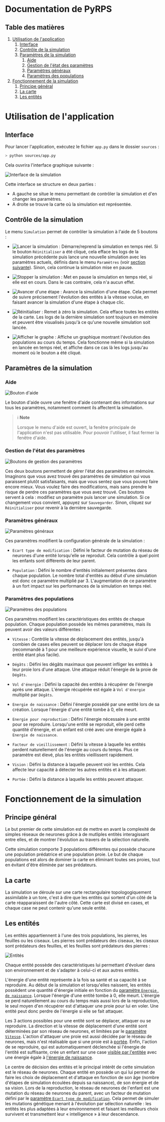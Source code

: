 # Documentation de PyRPS <!-- omit from toc -->

## Table des matières <!-- omit from toc -->
1. [Utilisation de l'application](#utilisation-de-lapplication)
   1. [Interface](#interface)
   2. [Contrôle de la simulation](#contrôle-de-la-simulation)
   3. [Paramètres de la simulation](#paramètres-de-la-simulation)
      1. [Aide](#aide)
      2. [Gestion de l'état des paramètres](#gestion-de-létat-des-paramètres)
      3. [Paramètres généraux](#paramètres-généraux)
      4. [Paramètres des populations](#paramètres-des-populations)
2. [Fonctionnement de la simulation](#fonctionnement-de-la-simulation)
   1. [Principe général](#principe-général)
   2. [La carte](#la-carte)
   3. [Les entités](#les-entités)



# Utilisation de l'application

## Interface

Pour lancer l'application, exécutez le fichier `app.py` dans le dossier `sources` :
```sh
> python sources/app.py
```

Cela ouvrira l'interface graphique suivante :

![Interface de la simulation](assets/interface.png)

Cette interface se structure en deux parties :
- A gauche se situe le menu permettant de contrôler la simulation et d'en changer les paramètres.
- A droite se trouve la carte où la simulation est représentée.



## Contrôle de la simulation

Le menu `Simulation` permet de contrôler la simulation à l'aide de 5 boutons :

- ![Lancer la simulation](assets/btn_launch.png) : Démarre/reprend la simulation en temps réel. Si le bouton `Réinitialiser` a été cliqué, cela efface les logs de la simulation précédente puis lance une nouvelle simulation avec les paramètres actuels, définis dans le menu `Paramètres` (voir [section suivante](#paramètres-de-la-simulation)). Sinon, cela continue la simulation mise en pause.

- ![Stopper la simulation](assets/btn_stop.png) : Met en pause la simulation en temps réel, si elle est en cours. Dans le cas contraire, cela n'a aucun effet.

- ![Avancer d'une étape](assets/btn_step.png) : Avance la simulation d'une étape. Cela permet de suivre précisement l'évolution des entités à la vitesse voulue, en faisant avancer la simulation d'une étape à chaque clic.

- ![Réinitialiser](assets/btn_reset.png) : Remet à zéro la simulation. Cela efface toutes les entités de la carte. Les logs de la dernière simulation sont toujours en mémoire et peuvent être visualisés jusqu'à ce qu'une nouvelle simulation soit lancée.

- ![Afficher le graphe](assets/btn_show.png) : Affiche un graphique montrant l'évolution des populations au cours du temps. Cela fonctionne même si la simulation en lancée en temps réel, et affiche dans ce cas là les logs jusqu'au moment où le bouton a été cliqué.



## Paramètres de la simulation

### Aide

![Bouton d'aide](assets/btn_help.png)

Le bouton d'aide ouvre une fenêtre d'aide contenant des informations sur tous les paramètres, notamment comment ils affectent la simulation.

> ℹ **Note**
>
> Lorsque le menu d'aide est ouvert, la fenêtre principale de l'application n'est pas utilisable. Pour pouvoir l'utiliser, il faut fermer la fenêtre d'aide.

### Gestion de l'état des paramètres

![Boutons de gestion des paramètres](assets/btn_settings_state.png)

Ces deux boutons permettent de gérer l'état des paramètres en mémoire. Imaginons que vous avez trouvé des paramètres de simulation qui vous paraissent plutôt satisfaisants, mais que vous sentez que vous pouvez faire encore mieux. Vous voulez faire des modifications, mais sans prendre le risque de perdre ces paramètres que vous avez trouvé. Ces boutons servent à cela : modifiez un paramètre puis lancer une simulation. Si ce changement vous convient, appuyez sur `Sauvegarder`. Sinon, cliquez sur `Réinitialiser` pour revenir à la dernière sauvegarde.

### Paramètres généraux

![Paramètres généraux](assets/general_settings.png)

Ces paramètres modifient la configuration générale de la simulation :

- `Ecart type de modification` : Défini le facteur de mutation du réseau de neurones d'une entité lorsqu'elle se reproduit. Cela contrôle à quel point les enfants sont différents de leur parent.

- `Population` : Défini le nombre d'entités initialement présentes dans chaque population. Le nombre total d'entités au début d'une simulation est donc ce paramètre multiplié par 3. L'augmentation de ce paramètre à un fort impact sur les performances de la simulation en temps réel.

### Paramètres des populations

![Paramètres des populations](assets/population_settings.png)

Ces paramètres modifient les caractéristiques des entités de chaque population. Chaque population possède les mêmes paramètres, mais ils peuvent avoir des valeurs différentes :

- `Vitesse` : Contrôle la vitesse de déplacement des entités, jusqu'à combien de cases elles peuvent se déplacer lors de chaque étape (recommandé à 1 pour une meilleure expérience visuelle, le suivi d'une entité étant plus facile).

- `Dégâts` : Défini les dégâts maximaux que peuvent infliger les entités à leur proie lors d'une attaque. Une attaque réduit l'énergie de la proie de `Dégâts`.

- `Vol d'énergie` : Défini la capacité des entités à récupérer de l'énergie après une attaque. L'énergie récupérée est égale à `Vol d'énergie` multiplié par `Dégâts`.

- `Energie de naissance` : Défini l'énergie possédé par une entité lors de sa création. Lorsque l'énergie d'une entité tombe à 0, elle meurt.

- `Energie pour reproduction` : Défini l'énergie nécessaire à une entité pour se reproduire. Lorsqu'une entité se reproduit, elle perd cette quantité d'énergie, et un enfant est créé avec une énergie égale à `Energie de naissance`.

- `Facteur de vieillissement` : Défini la vitesse à laquelle les entités perdent naturellement de l'énergie au cours du temps. Plus ce paramètre est élevé, plus les entités vieillissent rapidement.

- `Vision` : Défini la distance à laquelle peuvent voir les entités. Cela affecte leur capacité à détecter les autres entités et à les attaquer.

- `Portée` : Défini la distance à laquelle les entités peuvent attaquer.



# Fonctionnement de la simulation

## Principe général

Le but premier de cette simulation est de mettre en avant la complexité de simples réseaux de neurones grâce à de mutliples entités interagissant entre elles, et de montrer l'évolution au travers de la sélection naturelle.

Cette simulation comporte 3 populations différentes qui possède chacune une population prédatrice et une population proie. Le but de chaque populations est alors de dominer la carte en éliminant toutes ses proies, tout en évitant d'être éliminée par ses prédateurs.

## La carte

La simulation se déroule sur une carte rectangulaire topologogiquement assimilable à un tore, c'est à dire que les entités qui sortent d'un côté de la carte réapparaissent de l'autre côté. Cette carte est divisé en cases, et chaque case ne peut contenir qu'une seule entité. 
<!-- Les dimensions de la carte ainsi que la taille des cases sont définies dans les [paramètres généraux](#paramètres-généraux) de la simulation. -->

## Les entités

Les entités appartiennent à l'une des trois populations, les pierres, les feuilles ou les ciseaux. Les pierres sont prédateurs des ciseaux, les ciseaux sont prédateurs des feuilles, et les feuilles sont prédateurs des pierres :

![Entités](assets/entities.png)

Chaque entité possède des caractéristiques lui permettant d'évoluer dans son environnement et de s'adapter à celui-ci et aux autres entités.

L'énergie d'une entité représente à la fois sa santé et sa capacité à se reproduire. Au début de la simulation et lorsqu'elles naissent, les entités possèdent une quantité d'énergie initiale en fonction du [paramètre `Energie de naissance`](#paramètres-des-populations). Lorsque l'énergie d'une entité tombe à 0, elle meurt. L'énergie se perd naturellement au cours du temps mais aussi lors de la reproduction, le seul moyen d'en récupérer est d'attaquer une proie pour lui en voler. Une entité peut donc perdre de l'énergie si elle se fait attaquer.

Les 3 actions possibles pour une entité sont se déplacer, attaquer ou se reproduire. La direction et la vitesse de déplacement d'une entité sont déterminées par son réseau de neurones, et limitées par le [paramètre `Vitesse`](#paramètres-des-populations). L'action d'attaquer une proie est aussi décidée par le réseau de neurones, mais n'est réalisable que si une proie est à [portée](#paramètres-des-populations). Enfin, l'action de se reproduire, qui est automatiquement déclenchée si l'énergie de l'entité est suffisante, crée un enfant sur une case [visible par l'entitée](#paramètres-des-populations) avec une énergie égale à [l'énergie de naissance](#paramètres-des-populations).

Le centre de décision des entités et le principal intérêt de cette simulation est le réseau de neurones. Chaque entité en possède un qui lui permet de faire les choix de déplacement et d'attaque en fonction de son âge (nombre d'étapes de simulation écoulées depuis sa naissance), de son énergie et de sa vision. Lors de la reproduction, le réseau de neurones de l'enfant est une mutation du réseau de neurones du parent, avec un facteur de mutation défini par le [paramètre `Ecart type de modification`](#paramètres-généraux). Cela permet de simuler les mutations génétique menant à l'évolution par sélection naturelle : les entités les plus adaptées à leur environnement et faisant les meilleurs choix survivent et transmettent leur « intelligence » à leur descendance.